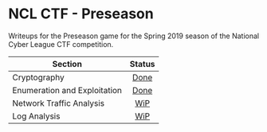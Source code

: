 # NCL CTF - Preseason
Writeups for the Preseason game for the Spring 2019 season of the National Cyber League CTF competition.

| Section        | Status           |
| ----------- |:-------------:|
| Cryptography   | [Done](Cryptography) |
| Enumeration and Exploitation  | [Done](Enumeration%20and%20Exploitation) |
| Network Traffic Analysis | [WiP](Network%20Traffic%20Analysis) |
| Log Analysis | [WiP](Log%20Analysis) |
